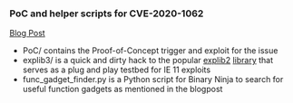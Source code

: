 ### PoC and helper scripts for CVE-2020-1062

[Blog Post](https://www.accenture.com/us-en/blogs/cyber-defense/exploitation-case-study-cve-2020-1062-vulnerability-in-ie11)

* PoC/ contains the Proof-of-Concept trigger and exploit for the issue <br/> 
* explib3/ is a quick and dirty hack to the popular [explib2](https://github.com/tombkeeper/explib2) [library](https://www.slideshare.net/xiong120/exploit-ie-using-scriptable-active-x-controls-version-english) that serves as a plug and play testbed for IE 11 exploits<br/>
* func_gadget_finder.py is a Python script for Binary Ninja to search for useful function gadgets as mentioned in the blogpost